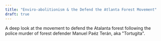 ```yaml
---
title: "Enviro-abolitionism & the Defend the Atlanta Forest Movement"
draft: true
---
```


A deep look at the movement to defend the Atalanta forest following the police murder of forest defender Manuel Paéz Terán, aka "Tortugita".
